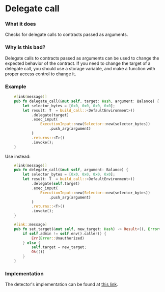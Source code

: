 # Delegate call

### What it does
Checks for delegate calls to contracts passed as arguments.

### Why is this bad?
Delegate calls to contracts passed as arguments can be used to change the expected behavior of the contract. If you need to change the target of a delegate call, you should use a storage variable, and make a function with proper access control to change it.

### Example

```rust
    #[ink(message)]
    pub fn delegate_call(&mut self, target: Hash, argument: Balance) {
        let selector_bytes = [0x0, 0x0, 0x0, 0x0];
        let result: T  = build_call::<DefaultEnvironment>()
            .delegate(target)
            .exec_input(
                ExecutionInput::new(Selector::new(selector_bytes))
                    .push_arg(argument)
            )
            .returns::<T>()
            .invoke();
    }
```


Use instead:
```rust
    #[ink(message)]
    pub fn delegate_call(&mut self, argument: Balance) {
        let selector_bytes = [0x0, 0x0, 0x0, 0x0];
        let result: T  = build_call::<DefaultEnvironment>()
            .delegate(self.target)
            .exec_input(
                ExecutionInput::new(Selector::new(selector_bytes))
                    .push_arg(argument)
            )
            .returns::<T>()
            .invoke();
    }

    #[ink::message]
    pub fn set_target(&mut self, new_target: Hash) -> Result<(), Error> {
        if self.admin != self.env().caller() {
            Err(Error::Unauthorized)
        } else {
            self.target = new_target;
            Ok(())
        }
    }

```

### Implementation

The detector's implementation can be found at [this link](https://github.com/CoinFabrik/scout/tree/main/detectors/delegate-call).